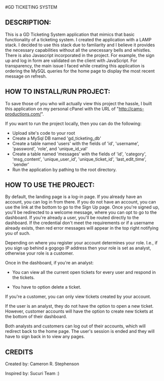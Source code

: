 #GD TICKETING SYSTEM

## DESCRIPTION:
This is a GD Ticketing System application that mimics that basic functionality of a ticketing system. I created the application with a LAMP stack. I decided to use this stack due to famliarity and I believe it provides the necessary capabilities without all the unecessary bells and whistles. There is also Javascript incorporated in the project. For example, the sign up and log in form are validated on the client with JavaScript. For transparency, the main issue I faced while creating this application is ordering the MySQL queries for the home page to display the most recent message on refresh. 

## HOW TO INSTALL/RUN PROJECT:

To save those of you who will actually view this project the hassle, I built this application on my personal cPanel with the URL of "http://cams-productions.com/".

If you want to run the project locally, then you can do the following:

- Upload site's code to your root
- Create a MySql DB named 'gd_ticketing_db'
- Create a table named 'users' with the fields of 'id', 'username', 'password', 'role', and 'unique_id_val'
- Create a table named 'messages' with the fields of 'id', 'category', 'msg_content', 'unique_user_id', 'unique_ticket_id', 'last_edit_time', 'sender'
- Run the application by pathing to the root directory.


## HOW TO USE THE PROJECT:

By default, the landing page is a log-in page. If you already have an account, you can log in from there. If you do not have an account, you can use the link at the bottom to go to the Sign Up page. Once you're signed up, you'll be redirected to a welcome message, where you can opt to go to the dashboard. If you're already a user, you'll be routed directly to the dashboard. If the credential don't meet the requirements or if a username already exists, then red error messages will appear in the top right notifying you of such.

Depending on where you register your account determines your role. I.e., if you sign up behind a gogogo IP address then your role is set as analyst, otherwise your role is a customer.

Once in the dashboard, if you're an analyst:

- You can view all the current open tickets for every user and respond in the tickets.

- You have to option delete a ticket.

If you're a customer, you can only view tickets created by your account.

If the user is an analyst, they do not have the option to open a new ticket. However, customer accounts will have the option to create new tickets at the bottom of their dashboard.

Both analysts and customers can log out of their accounts, which will redirect back to the home page. The user's session is ended and they will have to sign back in to view any pages.


## CREDITS

Created by: Cameron R. Stephenson

Inspired by: Sucuri Team :)
